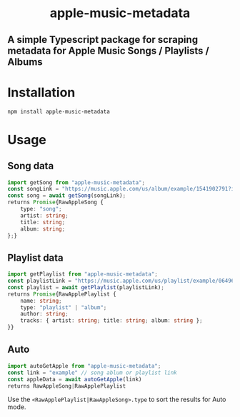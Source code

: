<h1 align="center">apple-music-metadata</h1>

## A simple Typescript package for scraping metadata for Apple Music Songs / Playlists / Albums

# Installation

```
npm install apple-music-metadata
```

#  Usage

## Song data
```ts
import getSong from "apple-music-metadata";
const songLink = "https://music.apple.com/us/album/example/1541902791?i=1541903021";
const song = await getSong(songLink); 
returns Promise{RawAppleSong {
    type: "song";
    artist: string;
    title: string;
    album: string;
};}
```
## Playlist data 
```ts
import getPlaylist from "apple-music-metadata";
const playlistLink = "https://music.apple.com/us/playlist/example/06496496e1292466839207";
const playlist = await getPlaylist(playlistLink); 
returns Promise{RawApplePlaylist {
    name: string;
    type: "playlist" | "album";
    author: string;
    tracks: { artist: string; title: string; album: string };
}}
```
## Auto 
```ts
import autoGetApple from "apple-music-metadata";
const link = "example" // song ablum or playlist link
const appleData = await autoGetApple(link)
returns RawAppleSong|RawApplePlaylist
```

Use the `<RawApplePlaylist|RawAppleSong>.type` to sort the results for Auto mode.
